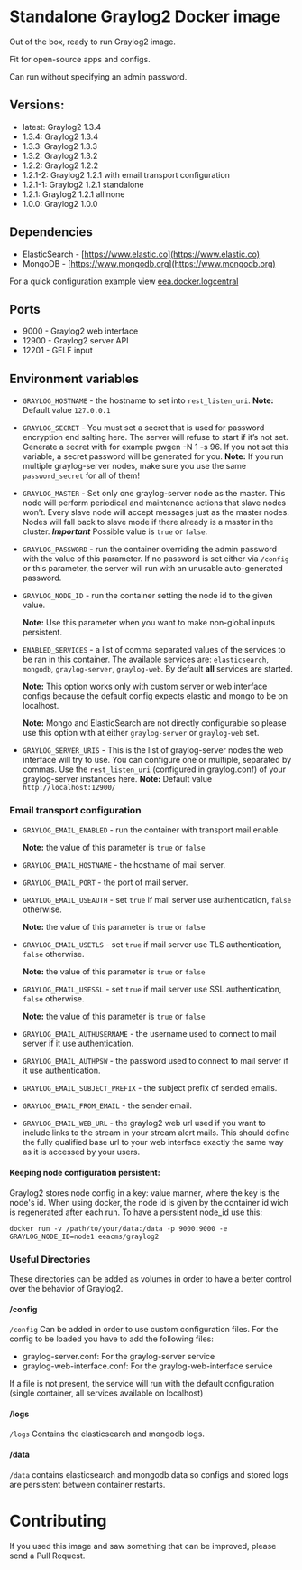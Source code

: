 # Standalone Graylog2 Docker image

Out of the box, ready to run Graylog2 image.

Fit for open-source apps and configs.

Can run without specifying an admin password.

## Versions:
* latest: Graylog2 1.3.4
* 1.3.4: Graylog2 1.3.4
* 1.3.3: Graylog2 1.3.3
* 1.3.2: Graylog2 1.3.2
* 1.2.2: Graylog2 1.2.2
* 1.2.1-2: Graylog2 1.2.1 with email transport configuration
* 1.2.1-1: Graylog2 1.2.1 standalone
* 1.2.1: Graylog2 1.2.1 allinone
* 1.0.0: Graylog2 1.0.0

## Dependencies

* ElasticSearch - [https://www.elastic.co](https://www.elastic.co)
* MongoDB - [https://www.mongodb.org](https://www.mongodb.org)

For a quick configuration example view [eea.docker.logcentral](https://github.com/eea/eea.docker.logcentral/blob/master/docker-compose.yml)

## Ports

* 9000 - Graylog2 web interface
* 12900 - Graylog2 server API
* 12201 - GELF input

## Environment variables

* ```GRAYLOG_HOSTNAME``` - the hostname to set into ```rest_listen_uri```. 
  __Note:__ Default value ```127.0.0.1```

* ```GRAYLOG_SECRET``` - You must set a secret that is used for password encryption
  end salting here. The server will refuse to start if it’s not set. Generate a 
  secret with for example pwgen -N 1 -s 96.
  If you not set this variable, a secret password will be generated for you.
  __Note:__ If you run multiple graylog-server nodes, make sure you use the same 
  ```password_secret``` for all of them!

* ```GRAYLOG_MASTER``` - Set only one graylog-server node as the master.
  This node will perform periodical and maintenance actions that slave nodes won’t.
  Every slave node will accept messages just as the master nodes. Nodes will fall
  back to slave mode if there already is a master in the cluster.
  ***Important*** Possible value is ```true``` or ```false```.


* ```GRAYLOG_PASSWORD``` - run the container overriding the admin password with
  the value of this parameter. If no password is set either via ```/config``` or
  this parameter, the server will run with an unusable auto-generated password.

* ```GRAYLOG_NODE_ID``` - run the container setting the node id to the given
  value.

  __Note:__ Use this parameter when you want to make non-global inputs persistent.

* ```ENABLED_SERVICES``` - a list of comma separated values of the services to
  be ran in this container. The available services are: ```elasticsearch```,
  ```mongodb```, ```graylog-server```, ```graylog-web```. By default __all__
  services are started.

  __Note:__ This option works only with custom server or
  web interface configs because the default config expects elastic and mongo to be on localhost.

  __Note:__ Mongo and ElasticSearch are not directly configurable
  so please use this option with at either ```graylog-server``` or ```graylog-web``` set.

* ```GRAYLOG_SERVER_URIS``` -  This is the list of graylog-server nodes the web 
  interface will try to use. You can configure one or multiple, separated by commas.
  Use the ```rest_listen_uri``` (configured in graylog.conf) of your graylog-server instances here.
  __Note:__ Default value ```http://localhost:12900/```

### Email transport configuration

* ```GRAYLOG_EMAIL_ENABLED``` - run the container with transport mail enable.

  __Note:__ the value of this parameter is ```true``` or ```false```

* ```GRAYLOG_EMAIL_HOSTNAME``` - the hostname of mail server.

* ```GRAYLOG_EMAIL_PORT``` - the port of mail server.

* ```GRAYLOG_EMAIL_USEAUTH``` - set ```true``` if mail server use authentication, ```false``` otherwise.

  __Note:__ the value of this parameter is ```true``` or ```false```

* ```GRAYLOG_EMAIL_USETLS``` - set ```true``` if mail server use TLS authentication, ```false``` otherwise.

  __Note:__ the value of this parameter is ```true``` or ```false```

* ```GRAYLOG_EMAIL_USESSL``` - set ```true``` if mail server use SSL authentication, ```false``` otherwise.

  __Note:__ the value of this parameter is ```true``` or ```false```

* ```GRAYLOG_EMAIL_AUTHUSERNAME``` - the username used to connect to mail server if it use authentication.

* ```GRAYLOG_EMAIL_AUTHPSW``` - the password used to connect to mail server if it use authentication.

* ```GRAYLOG_EMAIL_SUBJECT_PREFIX``` - the subject prefix of sended emails.

* ```GRAYLOG_EMAIL_FROM_EMAIL``` - the sender email.

* ```GRAYLOG_EMAIL_WEB_URL``` - the graylog2 web url used if you want to include links to the stream in your stream alert mails.
This should define the fully qualified base url to your web interface exactly the same way as it is accessed by your users.

#### Keeping node configuration persistent:
Graylog2 stores node config in a key: value manner, where the key is the node's id.
When using docker, the node id is given by the container id wich is regenerated after
each run. To have a persistent node_id use this:

```
docker run -v /path/to/your/data:/data -p 9000:9000 -e GRAYLOG_NODE_ID=node1 eeacms/graylog2
```

### Useful Directories

These directories can be added as volumes in order to have a better control
over the behavior of Graylog2.

#### /config

```/config``` Can be added in order to use custom configuration files.
For the config to be loaded you have to add the following files:
* graylog-server.conf: For the graylog-server service
* graylog-web-interface.conf: For the graylog-web-interface service

If a file is not present, the service will run with the default configuration
(single container, all services available on localhost)

#### /logs

```/logs``` Contains the elasticsearch and mongodb logs.

#### /data

```/data``` contains elasticsearch and mongodb data so configs and stored logs are
persistent between container restarts.

# Contributing

If you used this image and saw something that can be improved, please send a Pull Request.
